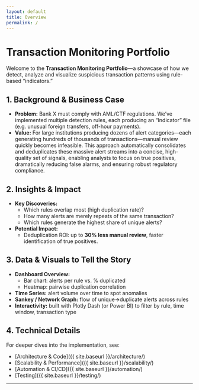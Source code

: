 ```yaml
---
layout: default
title: Overview
permalink: /
---
```


# Transaction Monitoring Portfolio

Welcome to the **Transaction Monitoring Portfolio**—a showcase of how we detect, analyze and visualize suspicious transaction patterns using rule-based “indicators.”

## 1. Background & Business Case  
- **Problem:** Bank X must comply with AML/CTF regulations. We’ve implemented multiple detection rules, each producing an “Indicator” file (e.g. unusual foreign transfers, off-hour payments).  
- **Value:** For large institutions producing dozens of alert categories—each generating hundreds of thousands of transactions—manual review quickly becomes infeasible. This approach automatically consolidates and deduplicates these massive alert streams into a concise, high-quality set of signals, enabling analysts to focus on true positives, dramatically reducing false alarms, and ensuring robust regulatory compliance.

## 2. Insights & Impact  
- **Key Discoveries:**  
  - Which rules overlap most (high duplication rate)?  
  - How many alerts are merely repeats of the same transaction?  
  - Which rules generate the highest share of unique alerts?  
- **Potential Impact:**  
  - Deduplication ROI: up to **30% less manual review**, faster identification of true positives.

## 3. Data & Visuals to Tell the Story  
- **Dashboard Overview:**  
  - Bar chart: alerts per rule vs. % duplicated  
  - Heatmap: pairwise duplication correlation  
- **Time Series:** alert volume over time to spot anomalies  
- **Sankey / Network Graph:** flow of unique→duplicate alerts across rules  
- **Interactivity:** built with Plotly Dash (or Power BI) to filter by rule, time window, transaction type  

## 4. Technical Details

For deeper dives into the implementation, see:

- [Architecture & Code]({{ site.baseurl }}/architecture/)  
- [Scalability & Performance]({{ site.baseurl }}/scalability/)  
- [Automation & CI/CD]({{ site.baseurl }}/automation/)  
- [Testing]({{ site.baseurl }}/testing/)  

---
